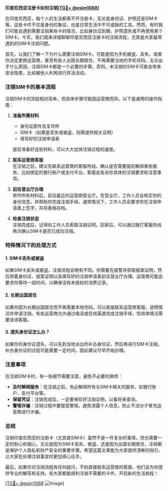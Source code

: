 **印度尼西亚注册卡如何注销[[TG💪+ @esim1088](https://t.me/s/esim1088)]**

在印度尼西亚，每个人的生活都离不开注册卡，无论是身份证、护照还是SIM卡等。这些卡件不仅是身份的象征，也是日常生活中不可或缺的工具。然而，有时我们可能会遇到需要注销某些卡的情况，比如身份证到期、护照遗失或不再使用某个SIM卡。今天，我们就来详细聊聊印度尼西亚注册卡的注销流程，尤其是大家最常遇到的SIM卡注销问题。

首先，让我们了解一下为什么需要注销SIM卡。可能是因为手机被盗、丢失，或者你决定更换运营商，甚至有些人出国长期居住，不再需要当地的手机号码。无论出于什么原因，注销SIM卡都是一个必要的步骤。否则，未注销的SIM卡可能会带来安全隐患，比如被他人利用进行非法活动。

### 注销SIM卡的基本流程

注销SIM卡的流程相对简单，但具体步骤可能因运营商而异。以下是通用的操作指南：

1. **准备所需材料**  
   - 身份证原件及复印件  
   - SIM卡（如果是丢失或被盗，则需提供相关证明）  
   - 填写好的注销申请表  

   提前准备好这些材料，可以大大加快注销过程的速度。

2. **联系运营商客服**  
   在注销之前，建议先联系运营商的客服热线，确认是否需要提前解绑某些服务，比如绑定的银行账户或支付平台。客服会告诉你具体的注销要求和注意事项。

3. **前往营业厅办理**  
   带齐所有材料后，前往最近的运营商营业厅。在营业厅，工作人员会核实你的身份信息，并帮助你完成注销手续。通常情况下，工作人员会要求你在注销申请表上签字，并将表格存档。

4. **检查注销状态**  
   注销完成后，记得向工作人员索取注销证明。回家后，可以通过拨打客服热线再次确认SIM卡是否已成功注销。

### 特殊情况下的处理方式

#### 1. SIM卡丢失或被盗
如果SIM卡丢失或被盗，注销流程会稍有不同。你需要先报警并获取报案证明，然后带着身份证、报案证明以及填写好的注销申请表前往营业厅办理。运营商可能会要求你等待一段时间，以确保没有未授权的消费记录。

#### 2. 长期出国居住
如果你因为长期出国居住而不再需要本地号码，可以直接联系运营商客服，说明情况并申请注销。有些运营商允许通过电话或在线渠道完成注销手续，但具体情况需要咨询客服。

#### 3. 遗失身份证怎么办？
如果你的身份证遗失，可以先到当地派出所补办身份证，然后再进行SIM卡注销。补办身份证的过程可能需要一定时间，因此建议尽早开始办理。

### 注意事项

在注销SIM卡时，有一些细节需要注意，避免不必要的麻烦：

- **及时解绑服务**：在注销之前，务必解绑所有与SIM卡相关的服务，如银行账户、支付平台等。
- **保留凭证**：注销完成后，一定要保存好注销证明，以备将来查询。
- **警惕诈骗**：注销过程中要提高警惕，避免泄露个人信息，防止不法分子冒充运营商进行诈骗。

### 总结

注销印度尼西亚的注册卡（尤其是SIM卡）虽然不是一件复杂的事情，但也需要一定的耐心和细心。无论是因为SIM卡丢失、被盗，还是因为出国长期居住，注销都是保护个人隐私和财产安全的重要步骤。希望这篇文章能为大家提供清晰的指引，让大家在处理注销事宜时更加得心应手。

最后，如果你对注销流程有任何疑问，不妨直接联系运营商的客服，他们会为你提供专业的解答和支持。祝大家都能顺利注销不需要的卡件，开启新的生活旅程！

[[TG💪+ @esim1088](https://t.me/s/esim1088) ![Image](https://i.postimg.cc/4NQfJmqS/Snipaste-2025-05-13-00-14-12.png)]